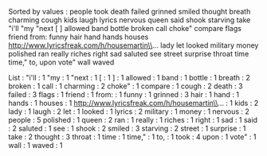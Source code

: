 Sorted by values :
people took death failed grinned smiled thought breath charming cough kids laugh lyrics nervous queen said shook starving take "i'll "my "next [ ] allowed band bottle broken call choke" compare flags friend from: funny hair hand hands houses http://www.lyricsfreak.com/h/housemartin\\... lady let looked military money polished ran really riches right sad saluted see street surprise throat time time," to, upon vote" wall waved 

List :
"i'll : 1
"my : 1
"next : 1
[ : 1
] : 1
allowed : 1
band : 1
bottle : 1
breath : 2
broken : 1
call : 1
charming : 2
choke" : 1
compare : 1
cough : 2
death : 3
failed : 3
flags : 1
friend : 1
from: : 1
funny : 1
grinned : 3
hair : 1
hand : 1
hands : 1
houses : 1
http://www.lyricsfreak.com/h/housemartin\\... : 1
kids : 2
lady : 1
laugh : 2
let : 1
looked : 1
lyrics : 2
military : 1
money : 1
nervous : 2
people : 5
polished : 1
queen : 2
ran : 1
really : 1
riches : 1
right : 1
sad : 1
said : 2
saluted : 1
see : 1
shook : 2
smiled : 3
starving : 2
street : 1
surprise : 1
take : 2
thought : 3
throat : 1
time : 1
time," : 1
to, : 1
took : 4
upon : 1
vote" : 1
wall : 1
waved : 1
